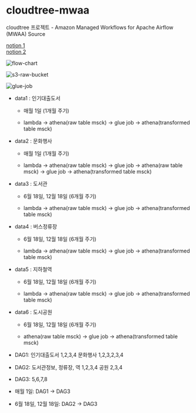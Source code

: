 # cloudtree-mwaa
cloudtree 프로젝트 - Amazon Managed Workflows for Apache Airflow (MWAA) Source

[notion 1](https://www.notion.so/MWAA-test-178a579d5bce80418649d30eb2c665c6)  
[notion 2](https://www.notion.so/MWAA-175a579d5bce80d894e1fbced7ab2032?pvs=4)

![flow-chart](https://github.com/user-attachments/assets/e2355f57-42b0-4c33-9518-81af1c3ad5e1)

![s3-raw-bucket](https://github.com/user-attachments/assets/9b23b4c0-9cc4-4987-8867-4bb91af486a2)

![glue-job](https://github.com/user-attachments/assets/f3682336-4184-4f8c-9fbf-25fa9de33575)




- data1 : 인기대출도서

    - 매월 1일 (1개월 주기)

    -  lambda -> athena(raw table msck) -> glue job -> athena(transformed table msck)
    
- data2 : 문화행사

    - 매월 1일 (1개월 주기)

    -  lambda -> athena(raw table msck) -> glue job -> athena(raw table msck) -> glue job -> athena(transformed table msck)

- data3 : 도서관

    - 6월 18일, 12월 18일 (6개월 주기)

    - lambda -> athena(raw table msck) -> glue job -> athena(transformed table msck)

- data4 : 버스정류장

    - 6월 18일, 12월 18일 (6개월 주기)

    - lambda -> athena(raw table msck) -> glue job -> athena(transformed table msck)

- data5 : 지하철역

    - 6월 18일, 12월 18일 (6개월 주기)

    - lambda -> athena(raw table msck) -> glue job -> athena(transformed table msck)
    
- data6 : 도시공원

    - 6월 18일, 12월 18일 (6개월 주기)

    - athena(raw table msck) -> glue job -> athena(transformed table msck)

- DAG1: 인기대출도서 1,2,3,4 문화행사 1,2,3,2,3,4

- DAG2: 도서관정보, 정류장, 역 1,2,3,4 공원 2,3,4

- DAG3: 5,6,7,8

- 매월 1일: DAG1 -> DAG3

- 6월 18일, 12월 18일: DAG2 -> DAG3